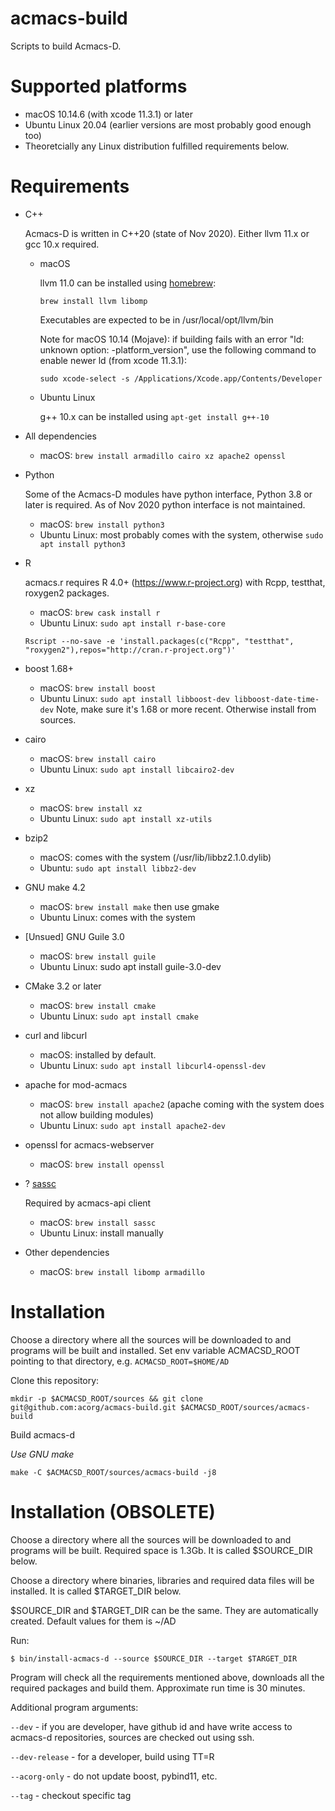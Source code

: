 # acmacs-build

Scripts to build Acmacs-D.

# Supported platforms

 - macOS 10.14.6 (with xcode 11.3.1) or later
 - Ubuntu Linux 20.04 (earlier versions are most probably good enough too)
 - Theoretcially any Linux distribution fulfilled requirements below.

# Requirements

- C++

  Acmacs-D is written in C++20 (state of Nov 2020). Either llvm 11.x or gcc 10.x required.

  * macOS

     llvm 11.0 can be installed using [homebrew](https://brew.sh):

     `brew install llvm libomp`

     Executables are expected to be in /usr/local/opt/llvm/bin

     Note for macOS 10.14 (Mojave): if building fails with an error "ld: unknown option: -platform_version",
     use the following command to enable newer ld (from xcode 11.3.1):

     `sudo xcode-select -s /Applications/Xcode.app/Contents/Developer`

  * Ubuntu Linux

    g++ 10.x can be installed using `apt-get install g++-10`

- All dependencies

  * macOS: `brew install armadillo cairo xz apache2 openssl`
  
  
- Python

  Some of the Acmacs-D modules have python interface, Python 3.8 or later is required.
  As of Nov 2020 python interface is not maintained.

  * macOS: `brew install python3`
  * Ubuntu Linux: most probably comes with the system, otherwise `sudo apt install python3`

- R

  acmacs.r requires R 4.0+ (https://www.r-project.org) with Rcpp, testthat, roxygen2 packages.

  * macOS: `brew cask install r`
  * Ubuntu Linux: `sudo apt install r-base-core`

  `Rscript --no-save -e 'install.packages(c("Rcpp", "testthat", "roxygen2"),repos="http://cran.r-project.org")'`

- boost 1.68+

  * macOS: `brew install boost`
  * Ubuntu Linux: `sudo apt install libboost-dev libboost-date-time-dev`
    Note, make sure it's 1.68 or more recent. Otherwise install from sources.

- cairo

  * macOS: `brew install cairo`
  * Ubuntu Linux: `sudo apt install libcairo2-dev`

- xz

  * macOS: `brew install xz`
  * Ubuntu Linux: `sudo apt install xz-utils`

- bzip2

  * macOS: comes with the system (/usr/lib/libbz2.1.0.dylib)
  * Ubuntu: `sudo apt install libbz2-dev`

- GNU make 4.2

  * macOS: `brew install make` then use gmake
  * Ubuntu Linux: comes with the system

- [Unsued] GNU Guile 3.0

  * macOS: `brew install guile`
  * Ubuntu Linux: sudo apt install guile-3.0-dev

- CMake 3.2 or later

  * macOS: `brew install cmake`
  * Ubuntu Linux: `sudo apt install cmake`

- curl and libcurl

  * macOS: installed by default.
  * Ubuntu Linux: `sudo apt install libcurl4-openssl-dev`

- apache for mod-acmacs

  * macOS: `brew install apache2` (apache coming with the system does not allow building modules)
  * Ubuntu Linux: `sudo apt install apache2-dev`

- openssl for acmacs-webserver

  * macOS: `brew install openssl`

- ? [sassc](https://github.com/sass/sassc)

  Required by acmacs-api client

  * macOS: `brew install sassc`
  * Ubuntu Linux: install manually

- Other dependencies

  * macOS: `brew install libomp armadillo`
  
# Installation

Choose a directory where all the sources will be downloaded to and
programs will be built and installed. Set env variable ACMACSD\_ROOT
pointing to that directory, e.g. `ACMACSD_ROOT=$HOME/AD`

Clone this repository:

    mkdir -p $ACMACSD_ROOT/sources && git clone git@github.com:acorg/acmacs-build.git $ACMACSD_ROOT/sources/acmacs-build

Build acmacs-d

*Use GNU make*

    make -C $ACMACSD_ROOT/sources/acmacs-build -j8

# Installation (OBSOLETE)

Choose a directory where all the sources will be downloaded to and
programs will be built. Required space is 1.3Gb. It is called
\$SOURCE_DIR below.

Choose a directory where binaries, libraries and required data files
will be installed. It is called \$TARGET_DIR below.

\$SOURCE_DIR and \$TARGET_DIR can be the same. They are automatically created. Default values for them is ~/AD

Run:

`$ bin/install-acmacs-d --source $SOURCE_DIR --target $TARGET_DIR`

Program will check all the requirements mentioned above, downloads all
the required packages and build them. Approximate run time is 30
minutes.

Additional program arguments:

`--dev` - if you are developer, have github id and have write access
to acmacs-d repositories, sources are checked out using ssh.

`--dev-release` - for a developer, build using TT=R

`--acorg-only` - do not update boost, pybind11, etc.

`--tag` -  checkout specific tag
